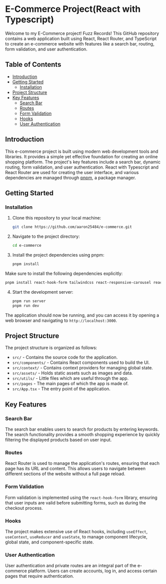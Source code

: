 # E-Commerce Project(React with Typescript)

Welcome to my E-Commerce project! Fuzz Records! This GitHub repository contains a web application built using React, React Router, and TypeScript to create an e-commerce website with features like a search bar, routing, form validation, and user authentication.

## Table of Contents
- [Introduction](#introduction)
- [Getting Started](#getting-started)
  - [Installation](#installation)
- [Project Structure](#project-structure)
- [Key Features](#key-features)
  - [Search Bar](#search-bar)
  - [Routes](#routes)
  - [Form Validation](#form-validation)
  - [Hooks](#hooks)
  - [User Authentication](#user-authentication)

## Introduction

This e-commerce project is built using modern web development tools and libraries. It provides a simple yet effective foundation for creating an online shopping platform. The project's key features include a search bar, dynamic routing, form validation, and user authentication. React with Typescript and React Router are used for creating the user interface, and various dependencies are managed through [pnpm](https://pnpm.io/), a package manager.

## Getting Started

### Installation

1. Clone this repository to your local machine:

   ```bash
   git clone https://github.com/aaron25484/e-commerce.git
   ```

2. Navigate to the project directory:

   ```bash
   cd e-commerce
   ```

3. Install the project dependencies using pnpm:

   ```bash
   pnpm install
   ```
Make sure to install the following dependencies explicitly:

   ```bash
   pnpm install react-hook-form tailwindcss react-responsive-carousel react-router-dom
   ```

4. Start the development server:

   ```bash
   pnpm run server
   pnpm run dev
   ```

The application should now be running, and you can access it by opening a web browser and navigating to `http://localhost:3000`.

## Project Structure

The project structure is organized as follows:

- `src/` - Contains the source code for the application.
- `src/components/` - Contains React components used to build the UI.
- `src/context/` - Contains context providers for managing global state.
- `src/assets/` - Holds static assets such as images and data.
- `src/utils/` - Little files which are useful through the app.
- `src/pages` - The main pages of which the app is made of.
- `src/App.tsx` - The entry point of the application.

## Key Features

### Search Bar

The search bar enables users to search for products by entering keywords. The search functionality provides a smooth shopping experience by quickly filtering the displayed products based on user input.

### Routes

React Router is used to manage the application's routes, ensuring that each page has its URL and content. This allows users to navigate between different sections of the website without a full page reload.

### Form Validation

Form validation is implemented using the `react-hook-form` library, ensuring that user inputs are valid before submitting forms, such as during the checkout process.

### Hooks

The project makes extensive use of React hooks, including `useEffect`, `useContext`, `useReducer` and `useState`, to manage component lifecycle, global state, and component-specific state.

### User Authentication

User authentication and private routes are an integral part of the e-commerce platform. Users can create accounts, log in, and access certain pages that require authentication.

